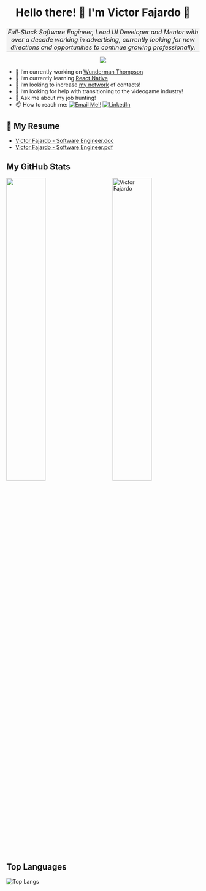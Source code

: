 <h1 align="center">Hello there! 👋 I'm Victor Fajardo 🦁</h1>

<h2 align="center" style="font-size: medium;font-weight: normal;
    background-color: #f2f2f2;border-top: solid 1px #D9D9D9;border-bottom: solid 1px #D9D9D9;"><i>Full-Stack Software Engineer, Lead UI Developer and Mentor with over a decade working in advertising, currently looking for new directions and opportunities to continue growing professionally.</i></h2>


<p align="center"><img src="https://visitor-badge.laobi.icu/badge?page_id=VictorFajardo.repoName"></p>

- 🚀 I’m currently working on [Wunderman Thompson](https://www.wundermanthompson.com/)
- 💪 I’m currently learning [React Native](https://reactnative.dev/)
- 👯 I’m looking to increase [my network](https://www.linkedin.com/in/victorfajardo/) of contacts!
- 💖 I’m looking for help with transitioning to the videogame industry!
- 💬 Ask me about my job hunting!
- 📫 How to reach me: <a href="mailto:fajardo.de.leon@gmail.com">![Email Me!!](https://img.shields.io/badge/Gmail-D14836?style=flat&logo=gmail&logoColor=white)</a> <a href="https://www.linkedin.com/in/victorfajardo/">![LinkedIn](https://img.shields.io/badge/LinkedIn-0077B5?style=flat&logo=linkedin&logoColor=white)</a>

## 📃 My Resume

- [Victor Fajardo - Software Engineer.doc](/docs/Victor%20Fajardo%20-%20Software%20Engineer.docx?raw=true)
- [Victor Fajardo - Software Engineer.pdf](/docs/Victor%20Fajardo%20-%20Software%20Engineer.pdf?raw=true)
## My GitHub Stats

 <img src="https://github-readme-stats.vercel.app/api?username=VictorFajardo&show_icons=true&theme=gotham" alt="Victor Fajardo" width="45%" align="right"/>
 <img  src="https://github-readme-streak-stats.herokuapp.com/?user=VictorFajardo&theme=dark" width="45%" >

## Top Languages
  
  ![Top Langs](https://github-readme-stats.vercel.app/api/top-langs/?username=VictorFajardo&layout=compact)
  
